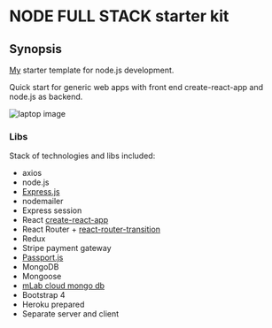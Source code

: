 # NODE FULL STACK starter kit
## Synopsis
[My](https://www.upwork.com/fl/olegtsibulnik) starter template for node.js development.

Quick start for generic web apps with front end create-react-app and node.js as backend.

![laptop image](https://quiet-basin-37027.herokuapp.com/static/media/header-laptop-device.65c04e81.png)

### Libs
Stack of technologies and libs included:
- axios
- node.js
- [Express.js](https://expressjs.com/)
- nodemailer
- Express session
- React [create-react-app](https://github.com/facebookincubator/create-react-app)
- React Router + [react-router-transition](https://github.com/maisano/react-router-transition)
- Redux
- Stripe payment gateway
- [Passport.js](http://www.passportjs.org/)
- MongoDB
- Mongoose
- [mLab cloud mongo db](https://mlab.com/)
- Bootstrap 4
- Heroku prepared
- Separate server and client
